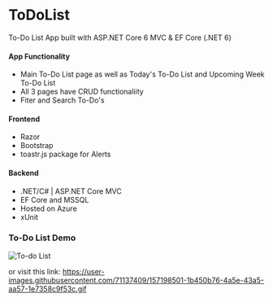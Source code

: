 # ToDoList
To-Do List App built with ASP.NET Core 6 MVC &amp; EF Core (.NET 6)

#### App Functionality
* Main To-Do List page as well as Today's To-Do List and Upcoming Week To-Do List
* All 3 pages have CRUD functionaliity
* Fiter and Search To-Do's

#### Frontend
* Razor
* Bootstrap
* toastr.js package for Alerts 

#### Backend
* .NET/C# | ASP.NET Core MVC 
* EF Core and MSSQL
* Hosted on Azure
* xUnit

### To-Do List Demo
![To-do List](https://user-images.githubusercontent.com/71137409/157198501-1b450b76-4a5e-43a5-aa57-1e7358c9f53c.gif)

or visit this link: https://user-images.githubusercontent.com/71137409/157198501-1b450b76-4a5e-43a5-aa57-1e7358c9f53c.gif



